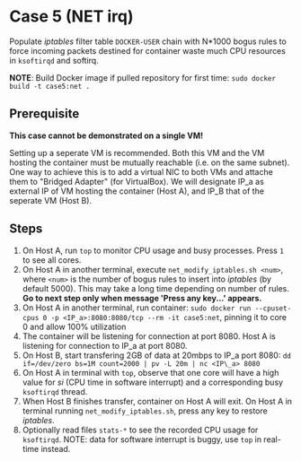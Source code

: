 # Case 5 (NET irq)
Populate *iptables* filter table `DOCKER-USER` chain with N\*1000 bogus rules to force incoming packets destined for container waste much CPU resources in `ksoftirqd` and softirq.

**NOTE**: Build Docker image if pulled repository for first time: `sudo docker build -t case5:net .`

## Prerequisite
**This case cannot be demonstrated on a single VM!**

Setting up a seperate VM is recommended. Both this VM and the VM hosting the container must be mutually reachable (i.e. on the same subnet).
One way to achieve this is to add a virtual NIC to both VMs and attache them to "Bridged Adapter" (for VirtualBox).
We will designate IP\_a as external IP of VM hosting the container (Host A), and IP\_B that of the seperate VM (Host B).

## Steps
1. On Host A, run `top` to monitor CPU usage and busy processes. Press `1` to see all cores.
2. On Host A in another terminal, execute `net_modify_iptables.sh <num>`, where `<num>` is the number of bogus rules to insert into *iptables* (by default 5000). This may take a long time depending on number of rules. **Go to next step only when message 'Press any key...' appears.**
3. On Host A in another terminal, run container: `sudo docker run --cpuset-cpus 0 -p <IP_a>:8080:8080/tcp --rm -it case5:net`, pinning it to core 0 and allow 100% utilization
4. The container will be listening for connection at port 8080. Host A is listening for connection to IP\_a at port 8080.
5. On Host B, start transfering 2GB of data at 20mbps to IP\_a port 8080: `dd if=/dev/zero bs=1M count=2000 | pv -L 20m | nc <IP\_a> 8080`
6. On Host A in terminal with `top`, observe that one core will have a high value for *si* (CPU time in software interrupt) and a corresponding busy `ksoftirqd` thread.
7. When Host B finishes transfer, container on Host A will exit. On Host A in terminal running `net_modify_iptables.sh`, press any key to restore *iptables*.
8. Optionally read files `stats-*` to see the recorded CPU usage for `ksoftirqd`. NOTE: data for software interrupt is buggy, use `top` in real-time instead.
